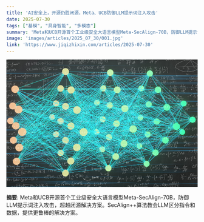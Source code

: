 ```yaml
---
title: 'AI安全上，开源仍胜闭源，Meta、UCB防御LLM提示词注入攻击'
date: 2025-07-30
tags: ["基模", "具身智能", "多模态"]
summary: 'Meta和UCB开源首个工业级安全大语言模型Meta-SecAlign-70B，防御LLM提示词注入攻击，超越闭源解决方案。SecAlign++算法教会LLM区分指令和数据，提供更鲁棒的解决方案。'
image: 'images/articles/2025_07_30/001.jpg'
link: 'https://www.jiqizhixin.com/articles/2025-07-30'
---
```

![AI安全上，开源仍胜闭源，Meta、UCB防御LLM提示词注入攻击](images/articles/2025_07_30/001.jpg)

**摘要**: Meta和UCB开源首个工业级安全大语言模型Meta-SecAlign-70B，防御LLM提示词注入攻击，超越闭源解决方案。SecAlign++算法教会LLM区分指令和数据，提供更鲁棒的解决方案。
